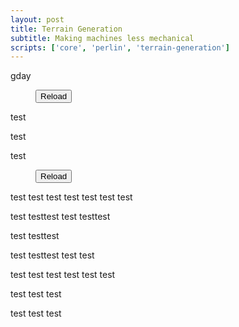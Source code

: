 ```yaml
---
layout: post
title: Terrain Generation
subtitle: Making machines less mechanical
scripts: ['core', 'perlin', 'terrain-generation']
---
```

gday
<figure>
<canvas id="canvas0" width="800" height="400"></canvas>
<div class="overlay">
<button type="submit" class="btn btn-secondary" onclick="generate_canvas0(); draw_canvas0()">Reload</button>
</div>
</figure>
test

test

test

<figure>
<canvas id="canvas1" class="prevent-scroll" width="800" height="800"></canvas>
<div class="overlay">
<button type="submit" class="btn btn-secondary" onclick="generate_canvas1(); draw_canvas1()">Reload</button>
</div>
</figure>
test
test
test
test
test
test
test

test
testtest
test
testtest

test
testtest

test
testtest
test
test

test
test
test
test
test
test

test
test
test


test
test
test